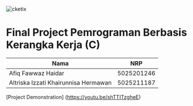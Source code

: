 
![cketix](https://github.com/AfiqHaidar/cketix/assets/114663340/4f87d097-72bb-4140-b3cf-0b67c47a9559)

# Final Project Pemrograman Berbasis Kerangka Kerja (C)

| Nama               |  NRP       | 
|--------------------|-------------|
| Afiq Fawwaz Haidar | 5025201246  |
| Altriska Izzati Khairunnisa Hermawan | 5025211187  |   

[Project Demonstration] (https://youtu.be/shTTITzgheE)

